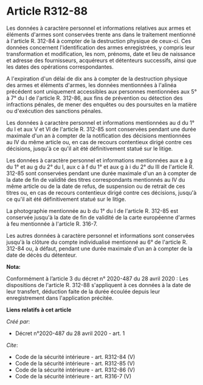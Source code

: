# Article R312-88

Les données à caractère personnel et informations relatives aux armes et éléments d'armes sont conservées trente ans dans le
traitement mentionné à l'article R. 312-84 à compter de la destruction physique de ceux-ci. Ces données concernent
l'identification des armes enregistrées, y compris leur transformation et modification, les nom, prénoms, date et lieu de
naissance et adresse des fournisseurs, acquéreurs et détenteurs successifs, ainsi que les dates des opérations
correspondantes. 

A l'expiration d'un délai de dix ans à compter de la destruction physique des armes et éléments d'armes, les données
mentionnées à l'alinéa précédent sont uniquement accessibles aux personnes mentionnées aux 5° à 7° du I de l'article R.
312-86, aux fins de prévention ou détection des infractions pénales, de mener des enquêtes ou des poursuites en la matière ou
d'exécution des sanctions pénales. 

Les données à caractère personnel et informations mentionnées au d du 1° du I et aux V et VI de l'article R. 312-85 sont
conservées pendant une durée maximale d'un an à compter de la notification des décisions mentionnées au IV du même article
ou, en cas de recours contentieux dirigé contre ces décisions, jusqu'à ce qu'il ait été définitivement statué sur le litige. 

Les données à caractère personnel et informations mentionnées aux e à g du 1° et au g du 2° du I, aux c à f du 1° et aux g à
i du 2° du III de l'article R. 312-85 sont conservées pendant une durée maximale d'un an à compter de la date de fin de
validité des titres correspondants mentionnés au IV du même article ou de la date de refus, de suspension ou de retrait de
ces titres ou, en cas de recours contentieux dirigé contre ces décisions, jusqu'à ce qu'il ait été définitivement statué sur
le litige. 

La photographie mentionnée au b du 1° du I de l'article R. 312-85 est conservée jusqu'à la date de fin de validité de la
carte européenne d'armes à feu mentionnée à l'article R. 316-7. 

Les autres données à caractère personnel et informations sont conservées jusqu'à la clôture du compte individualisé mentionné
au 6° de l'article R. 312-84 ou, à défaut, pendant une durée maximale d'un an à compter de la date de décès du détenteur.

**Nota:**

Conformément à l’article 3 du décret n° 2020-487 du 28 avril 2020 : Les dispositions de l'article R. 312-88 s'appliquent à
ces données à la date de leur transfert, déduction faite de la durée écoulée depuis leur enregistrement dans l'application
précitée.

**Liens relatifs à cet article**

_Créé par_:

  - Décret n°2020-487 du 28 avril 2020 - art. 1

_Cite_:

  - Code de la sécurité intérieure - art. R312-84 (V)
  - Code de la sécurité intérieure - art. R312-85 (V)
  - Code de la sécurité intérieure - art. R312-86 (V)
  - Code de la sécurité intérieure - art. R316-7 (V)
